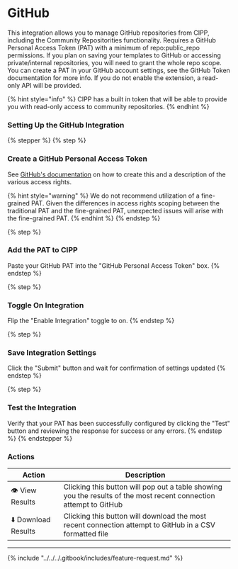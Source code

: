 # GitHub

This integration allows you to manage GitHub repositories from CIPP, including the Community Repositorities functionality. Requires a GitHub Personal Access Token (PAT) with a minimum of repo:public\_repo permissions. If you plan on saving your templates to GitHub or accessing private/internal repositories, you will need to grant the whole repo scope. You can create a PAT in your GitHub account settings, see the GitHub Token documentation for more info. If you do not enable the extension, a read-only API will be provided.

{% hint style="info" %}
CIPP has a built in token that will be able to provide you with read-only access to community repositories.
{% endhint %}

### Setting Up the GitHub Integration

{% stepper %}
{% step %}
### Create a GitHub Personal Access Token

See [GitHub's documentation](https://docs.github.com/en/github/authenticating-to-github/keeping-your-account-and-data-secure/creating-a-personal-access-token) on how to create this and a description of the various access rights.

{% hint style="warning" %}
We do not recommend utilization of a fine-grained PAT. Given the differences in access rights scoping between the traditional PAT and the fine-grained PAT, unexpected issues will arise with the fine-grained PAT.
{% endhint %}
{% endstep %}

{% step %}
### Add the PAT to CIPP

Paste your GitHub PAT into the "GitHub Personal Access Token" box.
{% endstep %}

{% step %}
### Toggle On Integration

Flip the "Enable Integration" toggle to on.
{% endstep %}

{% step %}
### Save Integration Settings

Click the "Submit" button and wait for confirmation of settings updated
{% endstep %}

{% step %}
### Test the Integration

Verify that your PAT has been successfully configured by clicking the "Test" button and reviewing the response for success or any errors.
{% endstep %}
{% endstepper %}

### Actions

| Action              | Description                                                                                                       |
| ------------------- | ----------------------------------------------------------------------------------------------------------------- |
| 👁️ View Results    | Clicking this button will pop out a table showing you the results of the most recent connection attempt to GitHub |
| ⬇️ Download Results | Clicking this button will download the most recent connection attempt to GitHub in a CSV formatted file           |

***

{% include "../../../.gitbook/includes/feature-request.md" %}
